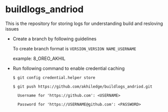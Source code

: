 # buildlogs_andriod
This is the repository for storing logs for understanding build and resloving issues

* Create a branch by following guidelines

  To create branch format is `VERSION_VERSION NAME_USERNAME`
  
  example: 8_OREO_AKHIL

* Run following command to enable credential caching

  `$ git config credential.helper store` 
  
   `$ git push https://github.com/akhiledge/buildlogs_andriod.git`
  
        Username for 'https://github.com': <USERNAME>
        
        Password for 'https://USERNAME@github.com': <PASSWORD>
